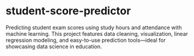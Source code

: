 # student-score-predictor
Predicting student exam scores using study hours and attendance with machine learning. This project features data cleaning, visualization, linear regression modeling, and easy-to-use prediction tools—ideal for showcasing data science in education.
